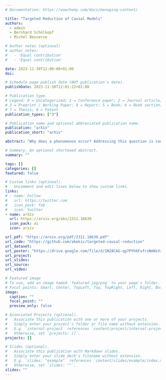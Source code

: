 ```yaml
---
# Documentation: https://wowchemy.com/docs/managing-content/

title: "Targeted Reduction of Causal Models"
authors: 
  - admin
  - Bernhard Schölkopf
  - Michel Besserve

# Author notes (optional)
# author_notes:
#   - 'Equal contribution'
#   - 'Equal contribution'

date: 2023-11-30T12:00:00+01:00
doi:

# Schedule page publish date (NOT publication's date).
publishDate: 2023-11-30T12:01:22+01:00

# Publication type.
# Legend: 0 = Uncategorized; 1 = Conference paper; 2 = Journal article;
# 3 = Preprint / Working Paper; 4 = Report; 5 = Book; 6 = Book section;
# 7 = Thesis; 8 = Patent
publication_types: ["3"]

# Publication name and optional abbreviated publication name.
publication: "arXiv"
publication_short: "arXiv"

abstract: "Why does a phenomenon occur? Addressing this question is central to most scientific inquiries based on empirical observations, and often heavily relies on simulations of scientific models. As models become more intricate, deciphering the causes behind these phenomena in high-dimensional spaces of interconnected variables becomes increasingly challenging. Causal machine learning may assist scientists in the discovery of relevant and interpretable patterns of causation in simulations. We introduce Targeted Causal Reduction (TCR), a method for turning complex models into a concise set of causal factors that explain a specific target phenomenon. We derive an information theoretic objective to learn TCR from interventional data or simulations and propose algorithms to optimize this objective efficiently. TCR's ability to generate interpretable high-level explanations from complex models is demonstrated on toy and mechanical systems, illustrating its potential to assist scientists in the study of complex phenomena in a broad range of disciplines."

# Summary. An optional shortened abstract.
summary: ""

tags: []
categories: []
featured: false

# Custom links (optional).
#   Uncomment and edit lines below to show custom links.
links:
# - name: Follow
#   url: https://twitter.com
#   icon_pack: fab
#   icon: twitter
- name: arXiv
  url: https://arxiv.org/abs/2311.18639
  icon_pack: ai
  icon: arxiv

url_pdf: "https://arxiv.org/pdf/2311.18639.pdf"
url_code: "https://github.com/akekic/targeted-causal-reduction"
url_dataset:
url_poster: "https://drive.google.com/file/d/1N28CAG-qg7PYh6FufrzNmNiVzb7BXhk7"
url_project:
url_slides:
url_source:
url_video:

# Featured image
# To use, add an image named `featured.jpg/png` to your page's folder. 
# Focal points: Smart, Center, TopLeft, Top, TopRight, Left, Right, BottomLeft, Bottom, BottomRight.
image:
  caption: ""
  focal_point: ""
  preview_only: false

# Associated Projects (optional).
#   Associate this publication with one or more of your projects.
#   Simply enter your project's folder or file name without extension.
#   E.g. `internal-project` references `content/project/internal-project/index.md`.
#   Otherwise, set `projects: []`.
projects: []

# Slides (optional).
#   Associate this publication with Markdown slides.
#   Simply enter your slide deck's filename without extension.
#   E.g. `slides: "example"` references `content/slides/example/index.md`.
#   Otherwise, set `slides: ""`.
slides: ""
---
```

